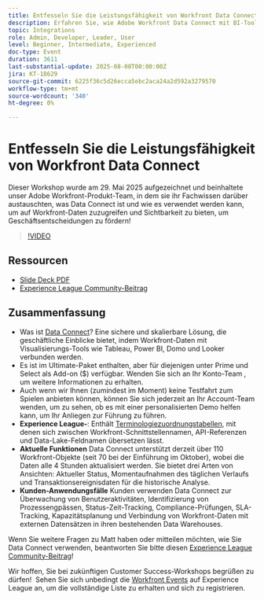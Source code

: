 ```yaml
---
title: Entfesseln Sie die Leistungsfähigkeit von Workfront Data Connect
description: Erfahren Sie, wie Adobe Workfront Data Connect mit BI-Tools integriert wird, um Erkenntnisse zu gewinnen, die Performance zu verfolgen und intelligentere Geschäftsentscheidungen zu fördern.
topic: Integrations
role: Admin, Developer, Leader, User
level: Beginner, Intermediate, Experienced
doc-type: Event
duration: 3611
last-substantial-update: 2025-08-08T00:00:00Z
jira: KT-18629
source-git-commit: 6225f36c5d26ecca5ebc2aca24a2d592a3279570
workflow-type: tm+mt
source-wordcount: '340'
ht-degree: 0%

---
```



# Entfesseln Sie die Leistungsfähigkeit von Workfront Data Connect

Dieser Workshop wurde am 29. Mai 2025 aufgezeichnet und beinhaltete unser Adobe Workfront-Produkt-Team, in dem sie ihr Fachwissen darüber austauschten, was Data Connect ist und wie es verwendet werden kann, um auf Workfront-Daten zuzugreifen und Sichtbarkeit zu bieten, um Geschäftsentscheidungen zu fördern!

>[!VIDEO](https://video.tv.adobe.com/v/3469965/?learn=on&enablevpops)

## Ressourcen

* [Slide Deck PDF](https://workfront-experience.s3.us-west-2.amazonaws.com/Training/Guides/Customer+Success+at+Scale/Slide+Deck+-+Adobe+Workfront+Data+Connect+052925.pdf)
* [Experience League Community-Beitrag](https://experienceleaguecommunities.adobe.com/t5/workfront-discussions/event-follow-up-unlock-the-power-of-workfront-data-connect/td-p/756725)

## Zusammenfassung 

* Was ist [Data Connect](https://experienceleague.adobe.com/en/docs/workfront/using/reporting/data-lake/data-lake-overview)? Eine sichere und skalierbare Lösung, die geschäftliche Einblicke bietet, indem Workfront-Daten mit Visualisierungs-Tools wie Tableau, Power BI, Domo und Looker verbunden werden.
* Es ist im Ultimate-Paket enthalten, aber für diejenigen unter Prime und Select als Add-on ($) verfügbar. Wenden Sie sich an Ihr Konto-Team , um weitere Informationen zu erhalten.
* Auch wenn wir Ihnen (zumindest im Moment) keine Testfahrt zum Spielen anbieten können, können Sie sich jederzeit an Ihr Account-Team wenden, um zu sehen, ob es mit einer personalisierten Demo helfen kann, um Ihr Anliegen zur Führung zu führen.
* **Experience League-**: Enthält [Terminologiezuordnungstabellen](https://experienceleague.adobe.com/en/docs/workfront/using/reporting/data-lake/data-dictionary), mit denen sich zwischen Workfront-Schnittstellennamen, API-Referenzen und Data-Lake-Feldnamen übersetzen lässt.
* **Aktuelle Funktionen** Data Connect unterstützt derzeit über 110 Workfront-Objekte (seit 70 bei der Einführung im Oktober), wobei die Daten alle 4 Stunden aktualisiert werden. Sie bietet drei Arten von Ansichten: Aktueller Status, Momentaufnahmen des täglichen Verlaufs und Transaktionsereignisdaten für die historische Analyse.
* **Kunden-Anwendungsfälle** Kunden verwenden Data Connect zur Überwachung von Benutzeraktivitäten, Identifizierung von Prozessengpässen, Status-Zeit-Tracking, Compliance-Prüfungen, SLA-Tracking, Kapazitätsplanung und Verbindung von Workfront-Daten mit externen Datensätzen in ihren bestehenden Data Warehouses. 

Wenn Sie weitere Fragen zu Matt haben oder mitteilen möchten, wie Sie Data Connect verwenden, beantworten Sie bitte diesen [Experience League Community-Beitrag](https://experienceleaguecommunities.adobe.com/t5/workfront-discussions/event-follow-up-unlock-the-power-of-workfront-data-connect/td-p/756725)!


Wir hoffen, Sie bei zukünftigen Customer Success-Workshops begrüßen zu dürfen!  Sehen Sie sich unbedingt die [Workfront Events](https://experienceleague.adobe.com/events/?filters=Workfront) auf Experience League an, um die vollständige Liste zu erhalten und sich zu registrieren.


